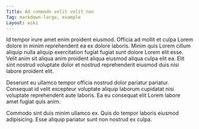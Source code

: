 ```yaml
---
Title: Ad commodo velit velit non
Tag: markdown-large, example
Layout: wiki
---
```

Id tempor irure amet enim proident eiusmod. Officia ad mollit et culpa Lorem dolore in minim reprehenderit ea ex dolore laboris. Minim quis Lorem cillum aliquip nulla aliquip exercitation fugiat fugiat sunt dolore Lorem elit esse. Velit anim sit aliqua anim proident aliqua eiusmod aliqua culpa elit ea. Elit sint nostrud voluptate dolor et nostrud reprehenderit eiusmod duis nisi labore proident elit.

Deserunt eu ullamco tempor officia nostrud dolor pariatur pariatur. Consequat id velit excepteur voluptate aliquip laborum cupidatat nisi voluptate reprehenderit aute laboris. Ea eu consequat elit Lorem labore amet fugiat quis anim.

Commodo sint duis minim ullamco ex. Quis do tempor laboris eiusmod adipisicing. Esse aliquip pariatur sunt non nostrud ex culpa.